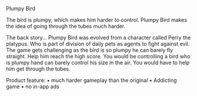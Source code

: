 Plumpy Bird

The bird is plumpy, which makes him harder to control. 
Plumpy Bird makes the idea of going through the tubes much harder.

The back story... Plumpy Bird was evolved from a character called Perry the platypus.
Who is part of division of daily pets as agents to fight against evil.
The game gets challenging as the bird is so plumpy he can barely fly straight. 
Help him reach the high score. 
You would be controlling a bird who is plumpy hand can barely control his size in the air. 
You would have to help him get through the tubes.

Product feature:
• much harder gameplay than the original
• Addicting game
• no in-app ads